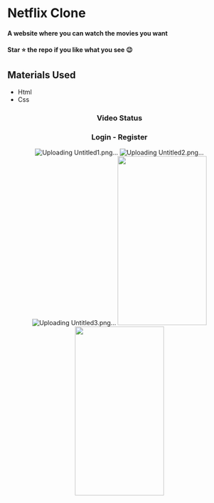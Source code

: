 <div><h1>Netflix Clone</h1></div>
<h4>A website where you can watch the movies you want</h4>
 <h4>Star ⭐ the repo if you like what you see 😉 </h4>
 <div>
 <h2>Materials Used</h2>
 <ul>
   <li>Html</li>
   <li>Css</li>
 </ul>  
 </di>
 

<div align='center'><h3>Video Status</h3></div>
<div align='center'>
 
 <div align='center'><h3>Login - Register</h3></div>
 <div align='center'>

![Uploading Untitled1.png…]()
![Uploading Untitled2.png…]()
![Uploading Untitled3.png…]()
<img height='380' width='200' src="Uploading Untitled1.png"> </img>
<img height='380' width='200' src="https://user-images.githubusercontent.com/56825677/160231423-3ae9342a-ade4-418f-b572-fc0b863429ca.png"> </img>
</div>



  
</div>





